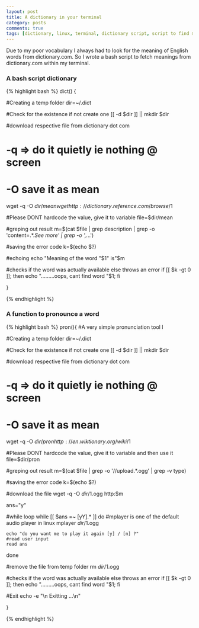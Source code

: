 ```yaml
---
layout: post
title: A dictionary in your terminal  
category: posts
comments: true
tags: [dictionary, linux, terminal, dictionary script, script to find meaning, bash]
---
```


Due to my poor vocabulary I always had to look for the meaning of English words from dictionary.com. So I wrote a bash script to fetch meanings from dictionary.com within my terminal.       

### A bash script dictionary 
{% highlight bash %}
dict() {

#Creating a temp folder 
dir=~/.dict

#Check for the existence if not create one
[[ -d $dir ]] || mkdir $dir


#download respective file from dictionary dot com 
# -q => do it quietly ie nothing @ screen 
# -O save it as mean
wget -q -O $dir/mean wget http://dictionary.reference.com/browse/$1

#Please DONT hardcode the value, give it to variable
file=$dir/mean

#greping out result
m=$(cat $file | grep description | grep -o 'content=.*.*See more' | grep -o '\,.*.\.')

#saving the error code 
k=$(echo $?)

#echoing
echo "Meaning of the word "$1" is"$m

#checks if the word was actually available else throws an error
if [[ $k -gt 0 ]]; 
then 
    echo ".........oops, cant find word "$1;
    fi
     
}

{% endhighlight %}

### A function to pronounce a word

{% highlight bash %}
pron(){
#A very simple pronunciation tool l

#Creating a temp folder
dir=~/.dict

#Check for the existence if not create one
[[ -d $dir ]] || mkdir $dir


#download respective file from dictionary dot com
# -q => do it quietly ie nothing @ screen
# -O save it as mean
wget -q -O $dir/pron http://en.wiktionary.org/wiki/$1

#Please DONT hardcode the value, give it to variable and then use it
file=$dir/pron

#greping out result
m=$(cat $file | grep -o '//upload.*.ogg' | grep -v type)

#saving the error code
k=$(echo $?)

#download the file
wget -q -O $dir/$1.ogg http:$m

ans="y"

#while loop
while [[ $ans =~ [yY].* ]]
do
    #mplayer is one of the default audio player in linux
    mplayer $dir/$1.ogg
                    
    echo "do you want me to play it again [y] / [n] ?"
    #read user input
    read ans
done

#remove the file from temp folder
rm $dir/$1.ogg

#checks if the word was actually available else throws an error
if [[ $k -gt 0 ]];
then
    echo ".........oops, cant find word "$1;
    fi

#Exit
echo -e "\n Exitting ...\n"

}


{% endhighlight %}
